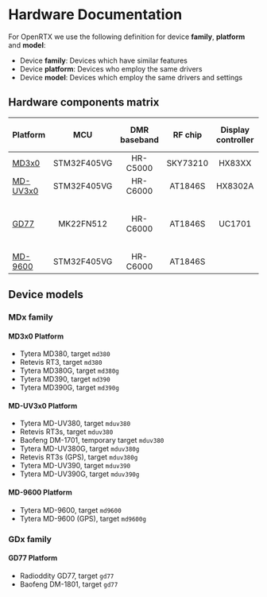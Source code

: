 # Hardware Documentation

For OpenRTX we use the following definition for device **family**, **platform** and **model**:
* Device **family**: Devices which have similar features
* Device **platform**: Devices who employ the same drivers
* Device **model**: Devices which employ the same drivers and settings

## Hardware components matrix
Platform|MCU|DMR baseband|RF chip|Display controller|Non volatile memory|GPS|
---     |:---:|:---:|:---:|:---:|:---:|:---:|
[MD3x0](md3x0.md)|STM32F405VG|HR-C5000| SKY73210 |HX83XX | 25Q128FV SPI flash | |
[MD-UV3x0](mduv3x0.md)|STM32F405VG|HR-C6000|AT1846S|HX8302A| 25Qx SPI flash | |
[GD77](gd77.md)|MK22FN512|HR-C6000|AT1846S|UC1701| 25Q80BV SPI flash +<br> AT24C512 I2C EEPROM | |
[MD-9600](md9600.md)|STM32F405VG|HR-C6000|AT1846S| | | |

## Device models
### MDx family
#### MD3x0 Platform
* Tytera MD380, target `md380`
* Retevis RT3, target `md380`
* Tytera MD380G, target `md380g`
* Tytera MD390, target `md390`
* Tytera MD390G, target `md390g`

#### MD-UV3x0 Platform
* Tytera MD-UV380, target `mduv380`
* Retevis RT3s, target `mduv380`
* Baofeng DM-1701, temporary target `mduv380`
* Tytera MD-UV380G, target `mduv380g`
* Retevis RT3s (GPS), target `mduv380g`
* Tytera MD-UV390, target `mduv390`
* Tytera MD-UV390G, target `mduv390g`

#### MD-9600 Platform
* Tytera MD-9600, target `md9600`
* Tytera MD-9600 (GPS), target `md9600g`

### GDx family

#### GD77 Platform
* Radioddity GD77, target `gd77`
* Baofeng DM-1801, target `gd77`

